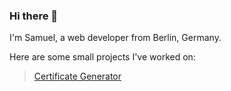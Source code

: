 ### Hi there 👋

I'm Samuel, a web developer from Berlin, Germany.

Here are some small projects I've worked on:
> [Certificate Generator](https://nimble-crepe-557937.netlify.app/)

<!--
**samschanderl/samschanderl** is a ✨ _special_ ✨ repository because its `README.md` (this file) appears on your GitHub profile.

Here are some ideas to get you started:

🔭 I’m currently working on ...

🌱 I’m currently learning ...

📫 How to reach me: ...

-->

